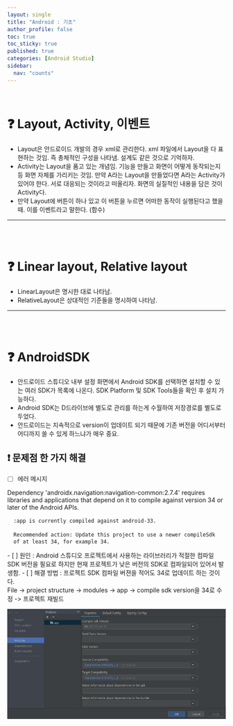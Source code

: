 ```yaml
---
layout: single
title: "Android : 기초"
author_profile: false
toc: true
toc_sticky: true
published: true
categories: [Android Studio]
sidebar:
  nav: "counts"
---
```


<br>

# ❓ Layout, Activity, 이벤트

+ Layout은 안드로이드 개발의 경우 xml로 관리한다.
  xml 파일에서 Layout을 다 표현하는 것임.
  즉 총체적인 구성을 나타냄.
  설계도 같은 것으로 기억하자.
+ Activity는 Layout을 품고 있는 개념임. 기능을 만들고 화면이 어떻게 동작되는지 등 화면 자체를 가리키는 것임. 만약 A라는 Layout을 만들었다면 A라는 Activity가 있어야 한다. 서로 대응되는 것이라고 떠올리자. 화면의 실질적인 내용을 담은 것이 Activity다.
+ 만약 Layout에 버튼이 하나 있고 이 버튼을 누르면 어떠한 동작이 실행된다고 했을 때. 이를 이벤트라고 말한다. (함수)

<hr>
<br><br>

# ❓ Linear layout, Relative layout

- LinearLayout은 명시한 대로 나타남.
- RelativeLayout은 상대적인 기준들을 명시하여 나타남.

<hr>
<br><br>

# ❓ AndroidSDK
 - 안드로이드 스튜디오 내부 설정 화면에서 Android SDK를 선택하면 설치할 수 있는 여러 SDK가 목록에 나온다. SDK Platform 및 SDK Tools들을 확인 후 설치 가능하다.
 - Android SDK는 D드라이브에 별도로 관리를 하는게 수월하여 저장경로를 별도로 두었다.
 - 안드로이드는 지속적으로 version이 업데이트 되기 때문에 기존 버전을 어디서부터 어디까지 쓸 수 있게 하느냐가 매우 중요.

## ❗ 문제점 한 가지 해결

- [ ] 에러 메시지
<div class="notice--danger">
      Dependency 'androidx.navigation:navigation-common:2.7.4' requires libraries and applications that
      depend on it to compile against version 34 or later of the
      Android APIs.

      :app is currently compiled against android-33.

      Recommended action: Update this project to use a newer compileSdk
      of at least 34, for example 34.
</div>
- [ ] 원인 : Android 스튜디오 프로젝트에서 사용하는 라이브러리가 적절한 컴파일 SDK 버전을 필요로 하지만 현재 프로젝트가 낮은 버전의 SDK로 컴파일되어 있어서 발생함.
- [ ] 해결 방법 : 프로젝트 SDK 컴파일 버젼을 적어도 34로 업데이트 하는 것이다.
<br>

<div class="notice--info">
File -> project structure -> modules -> app -> compile sdk version을 34로 수정 -> 프로젝트 재빌드
</div>

![이미지](/assets/images/Android_img/Android-compile-update.png)

<br>